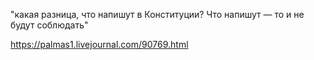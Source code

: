 "какая разница, что напишут в Конституции? Что напишут — то и не будут соблюдать"

https://palmas1.livejournal.com/90769.html
